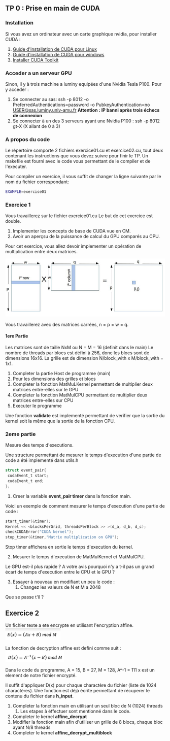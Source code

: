 ## TP 0 : Prise en main de CUDA

### Installation
Si vous avez un ordinateur avec un carte graphique nvidia, pour installer CUDA :
1. [Guide d'installation de CUDA pour Linux](https://docs.nvidia.com/cuda/cuda-installation-guide-linux/#abstract)
2. [Guide d'installation de CUDA pour windows](https://docs.nvidia.com/cuda/cuda-installation-guide-microsoft-windows/index.html)
3. [Installer CUDA Toolkit](https://developer.nvidia.com/cuda-downloads)

### Acceder a un serveur GPU
Sinon, il y à trois machine a luminy equipées d'une Nvidia Tesla P100.
Pour y acceder :
1. Se connecter au sas: ssh -p 8012 -o PreferredAuthentications=password -o PubkeyAuthentication=no [USER@sas.luminy.univ-amu.fr](mailto:USER@sas.luminy.univ-amu.fr)
    **Attention : IP banni après trois échecs de connexion**
1. Se connecter à un des 3 serveurs ayant une Nvidia P100 : ssh -p 8012 gt-X (X allant de 0 à 3)

### A propos du code
Le répertoire comporte 2 fichiers exercice01.cu et exercice02.cu, tout deux contenant les instructions que vous devez suivre pour finir le TP.
Un makefile est fourni avec le code vous permettant de le compiler et de l'executer. 

Pour compiler un exercice, il vous suffit de changer la ligne suivante par le nom du fichier correspondant:
```bash
EXAMPLE=exercise01
```

### Exercice 1
Vous travaillerez sur le fichier exercice01.cu
Le but de cet exercice est double. 
1. Implementer les concepts de base de CUDA vue en CM. 
2. Avoir un aperçsu de la puissance de calcul du GPU comparés au CPU.

Pour cet exercice, vous allez devoir implementer un opération de multiplication entre deux matrices.

![figure.jpeg](figure.jpeg)

Vous travaillerez avec des matrices carrées, n = p = w = q.

#### 1ere Partie
Les matrices sont de taille NxM ou N = M = 16 (definit dans le main)
Le nombre de threads par blocs est défini à 256, donc les blocs sont de dimensions 16x16. La grille est de dimension N/block_with x M/block_with = 1x1.

1. Completer la partie Host de programme (main)
2. Pour les dimensions des grilles et blocs
3. Completer la fonction MatMuLKernel permettant de multiplier deux matrices entre-elles sur le GPU
4. Completer la fonction MatMulCPU permettant de multiplier deux matrices entre-elles sur CPU
5. Executer le programme

Une fonction **validate** est implementé permettant de verifier que la sortie du kernel soit la même que la sortie de la fonction CPU.

### 2eme partie

Mesure des temps d'executions.

Une structure permettant de mesurer le temps d'execution d'une partie de code a été implementé dans utils.h

```c
struct event_pair{
 cudaEvent_t start;
 cudaEvent_t end;
};
```

1. Creer la variable **event_pair timer** dans la fonction main.

Voici un exemple de comment mesurer le temps d'execution d'une partie de code :
```c
start_timer(&timer);
Kernel << <blocksPerGrid, threadsPerBlock >> >(d_a, d_b, d_c);
checkCUDAError("CUDA kernel");
stop_timer(&timer,"Matrix multiplication on GPU");
```

Stop timer affichera en sortie le temps d'execution du kernel.

2. Mesurer le temps d'execution de MatMulKernel et MatMulCPU.

Le GPU est-il plus rapide ? A votre avis pourquoi n'y a t-il pas un grand écart de temps d'execution entre le CPU et le GPU ?

3. Essayer à nouveau en modifiant un peu le code :
	1. Changez les valeurs de N et M a 2048

Que se passe t'il ?

## Exercice 2

Un fichier texte a ete encrypte en utilisant l'encryption affine.
![form1.png](form1.png)

La fonction de decryption affine est defini comme suit :
![form2.png](form2.png)

Dans le code du programme, A = 15, B = 27, M = 128, A^-1 = 111
x est un element de notre fichier encrypté.

Il suffit d'appliquer D(x) pour chaque charactère du fichier (liste de 1024 charactères).
Une fonction est déjà écrite permettant de récuperer le contenu du fichier dans **h_input**.

1. Completer la fonction main en utilisant un seul bloc de N (1024) threads
	1. Les etapes à éffectuer sont mentionné dans le code.
2. Completer le kernel **affine_decrypt**
3. Modifier la fonction main afin d'utiliser un grille de 8 blocs, chaque bloc ayant N/8 threads
4. Completer le kernel **affine_decrypt_multiblock**



